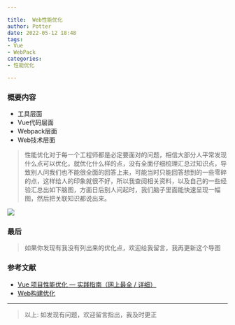 ```yaml
---

title:  Web性能优化
author: Potter
date: 2022-05-12 18:48
tags: 
- Vue
- WebPack
categories: 
- 性能优化

---
```


### 概要内容
- 工具层面
- Vue代码层面
- Webpack层面
- Web技术层面

> 性能优化对于每一个工程师都是必定要面对的问题，相信大部分人平常发现什么点可以优化，就优化什么样的点，没有全面仔细梳理汇总过知识点，导致别人问我们也不能很全面的回答上来，可能当时只能回答想到的一些零碎的点，这样给人的印象就很不好，所以我查阅相关资料，以及自己的一些经验汇总出如下脑图，方面日后别人问起时，我们脑子里面能快速呈现一幅图，然后把关联知识都说出来。

<!--more-->

![](https://cdn.jsdelivr.net/gh/aa4790139/BlogPicBed@master/img/Web%E6%80%A7%E8%83%BD%E4%BC%98%E5%8C%96.jpg)


### 最后
> 如果你发现有我没有列出来的优化点，欢迎给我留言，我再更新这个导图

### 参考文献
- [Vue 项目性能优化 — 实践指南（网上最全 / 详细）](https://juejin.cn/post/6844903913410314247#heading-22)
- [Web构建优化](https://yanxuewen.cn/2020/12/30/WebBuild01/#more)

---

> 以上: 如发现有问题，欢迎留言指出，我及时更正
